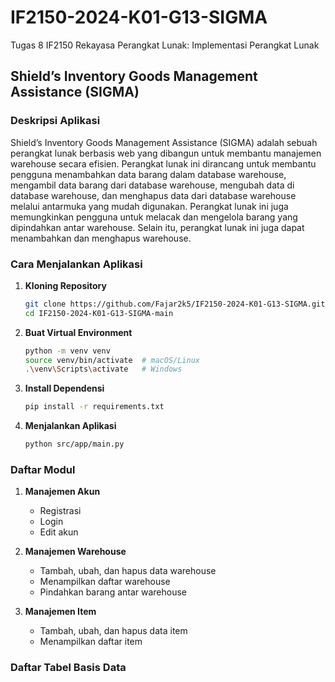 # IF2150-2024-K01-G13-SIGMA
Tugas 8 IF2150 Rekayasa Perangkat Lunak: Implementasi Perangkat Lunak

## Shield’s Inventory Goods Management Assistance (SIGMA)

### Deskripsi Aplikasi
Shield’s Inventory Goods Management Assistance (SIGMA) adalah sebuah perangkat lunak berbasis web yang dibangun untuk membantu manajemen warehouse secara efisien. Perangkat lunak ini  dirancang untuk  membantu pengguna menambahkan data barang dalam database warehouse, mengambil data barang dari database warehouse, mengubah data di database warehouse, dan menghapus data dari database warehouse melalui antarmuka yang mudah digunakan. Perangkat lunak ini juga memungkinkan pengguna untuk melacak dan mengelola barang yang dipindahkan antar warehouse. Selain itu, perangkat lunak ini juga dapat menambahkan dan menghapus warehouse.

### Cara Menjalankan Aplikasi
1. **Kloning Repository**
   ```bash
   git clone https://github.com/Fajar2k5/IF2150-2024-K01-G13-SIGMA.git
   cd IF2150-2024-K01-G13-SIGMA-main
   ```
2. **Buat Virtual Environment**
   ```bash
   python -m venv venv
   source venv/bin/activate  # macOS/Linux
   .\venv\Scripts\activate   # Windows
   ```

3. **Install Dependensi**
   ```bash
   pip install -r requirements.txt
   ```

4. **Menjalankan Aplikasi**
   ```bash
   python src/app/main.py
   ```

### Daftar Modul
1. **Manajemen Akun**
   - Registrasi 
   - Login
   - Edit akun

2. **Manajemen Warehouse**
   - Tambah, ubah, dan hapus data warehouse
   - Menampilkan daftar warehouse
   - Pindahkan barang antar warehouse

3. **Manajemen Item**
   - Tambah, ubah, dan hapus data item
   - Menampilkan daftar item

### Daftar Tabel Basis Data
